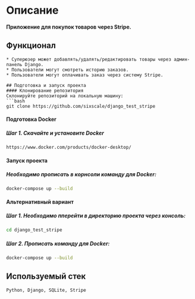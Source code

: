 # Описание
__Приложение для покупок товаров через Stripe.__
## Функционал
```
* Суперюзер может добавлять/удалять/редактировать товары через админ-панель Django.
* Пользователи могут смотреть историю заказов.
* Пользователи могут оплачивать заказ через систему Stripe.
```
```
## Подготовка и запуск проекта
#### Клонирование репозитория
Склонируйте репозиторий на локальную машину:
```bash
git clone https://github.com/sixscale/django_test_stripe
```
#### Подготовка Docker
##### Шаг 1. Скачайте и установите Docker
```
https://www.docker.com/products/docker-desktop/
```
#### Запуск проекта
##### Необходимо прописать в корнсоли команду для Docker:
```bash
docker-compose up --build
```
#### Альтернативный вариант
##### Шаг 1. Необходимо пперейти в директорию проекта через консоль:
```bash
cd django_test_stripe
```
##### Шаг 2. Прописать команду для Docker:
```bash
docker-compose up --build
```
## Используемый стек
```
Python, Django, SQLite, Stripe
```

